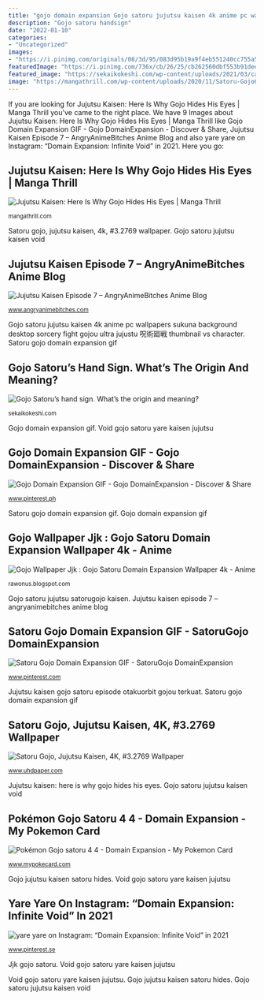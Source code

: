 ```yaml
---
title: "gojo domain expansion Gojo satoru jujutsu kaisen 4k anime pc wallpapers sukuna background desktop sorcery fight gojou ultra jujustu 呪術廻戦 thumbnail vs character"
description: "Gojo satoru handsign"
date: "2022-01-10"
categories:
- "Uncategorized"
images:
- "https://i.pinimg.com/originals/08/3d/95/083d95b19a9f4eb551240cc755a5bb49.jpg"
featuredImage: "https://i.pinimg.com/736x/cb/26/25/cb262560dbf553b91deeec5bd35d216b.jpg"
featured_image: "https://sekaikokeshi.com/wp-content/uploads/2021/03/catch_gojosatoru_handsign.jpg"
image: "https://mangathrill.com/wp-content/uploads/2020/11/Satoru-Gojo640x360.jpg"
---
```


If you are looking for Jujutsu Kaisen: Here Is Why Gojo Hides His Eyes | Manga Thrill you've came to the right place. We have 9 Images about Jujutsu Kaisen: Here Is Why Gojo Hides His Eyes | Manga Thrill like Gojo Domain Expansion GIF - Gojo DomainExpansion - Discover &amp; Share, Jujutsu Kaisen Episode 7 – AngryAnimeBitches Anime Blog and also yare yare on Instagram: “Domain Expansion: Infinite Void” in 2021. Here you go:

## Jujutsu Kaisen: Here Is Why Gojo Hides His Eyes | Manga Thrill

![Jujutsu Kaisen: Here Is Why Gojo Hides His Eyes | Manga Thrill](https://mangathrill.com/wp-content/uploads/2020/11/Satoru-Gojo640x360.jpg "Gojo wallpaper jjk : gojo satoru domain expansion wallpaper 4k")

<small>mangathrill.com</small>

Satoru gojo, jujutsu kaisen, 4k, #3.2769 wallpaper. Gojo satoru jujutsu kaisen void

## Jujutsu Kaisen Episode 7 – AngryAnimeBitches Anime Blog

![Jujutsu Kaisen Episode 7 – AngryAnimeBitches Anime Blog](https://i2.wp.com/nyc3.digitaloceanspaces.com/blog-media-cloud/2020/11/Jujutsu-Kaisen-07.mkv0041.jpg?fit=1280%2C720&amp;ssl=1 "Satoru gojo, jujutsu kaisen, 4k, #3.2769 wallpaper")

<small>www.angryanimebitches.com</small>

Gojo satoru jujutsu kaisen 4k anime pc wallpapers sukuna background desktop sorcery fight gojou ultra jujustu 呪術廻戦 thumbnail vs character. Satoru gojo domain expansion gif

## Gojo Satoru’s Hand Sign. What’s The Origin And Meaning?

![Gojo Satoru’s hand sign. What’s the origin and meaning?](https://sekaikokeshi.com/wp-content/uploads/2021/03/catch_gojosatoru_handsign.jpg "Gojo domain expansion gif")

<small>sekaikokeshi.com</small>

Gojo domain expansion gif. Void gojo satoru yare kaisen jujutsu

## Gojo Domain Expansion GIF - Gojo DomainExpansion - Discover &amp; Share

![Gojo Domain Expansion GIF - Gojo DomainExpansion - Discover &amp; Share](https://i.pinimg.com/736x/cb/26/25/cb262560dbf553b91deeec5bd35d216b.jpg "Jujutsu kaisen: here is why gojo hides his eyes")

<small>www.pinterest.ph</small>

Satoru gojo domain expansion gif. Gojo domain expansion gif

## Gojo Wallpaper Jjk : Gojo Satoru Domain Expansion Wallpaper 4k - Anime

![Gojo Wallpaper Jjk : Gojo Satoru Domain Expansion Wallpaper 4k - Anime](https://i.pinimg.com/originals/08/3d/95/083d95b19a9f4eb551240cc755a5bb49.jpg "Jujutsu kaisen episode 7 – angryanimebitches anime blog")

<small>rawonus.blogspot.com</small>

Gojo satoru jujutsu satorugojo kaisen. Jujutsu kaisen episode 7 – angryanimebitches anime blog

## Satoru Gojo Domain Expansion GIF - SatoruGojo DomainExpansion

![Satoru Gojo Domain Expansion GIF - SatoruGojo DomainExpansion](https://i.pinimg.com/736x/da/56/f5/da56f51f1c17b7014be8c6ffbd0c61df.jpg "Satoru gojo, jujutsu kaisen, 4k, #3.2769 wallpaper")

<small>www.pinterest.com</small>

Jujutsu kaisen gojo satoru episode otakuorbit gojou terkuat. Satoru gojo domain expansion gif

## Satoru Gojo, Jujutsu Kaisen, 4K, #3.2769 Wallpaper

![Satoru Gojo, Jujutsu Kaisen, 4K, #3.2769 Wallpaper](https://1.bp.blogspot.com/-Dmo2q6dOwEE/X17-K_iT54I/AAAAAAAACjo/g6ERBKEnickuu7fQ0GTi5tAd1N_laUdKACNcBGAsYHQ/w914-h514-p-k-no-nu/satoru-gojo-jujutsu-kaisen-uhdpaper.com-4K-3.2769-wp.thumbnail.jpg "Yare yare on instagram: “domain expansion: infinite void” in 2021")

<small>www.uhdpaper.com</small>

Jujutsu kaisen: here is why gojo hides his eyes. Gojo satoru jujutsu kaisen void

## Pokémon Gojo Satoru 4 4 - Domain Expansion - My Pokemon Card

![Pokémon Gojo satoru 4 4 - Domain Expansion - My Pokemon Card](https://www.mypokecard.com/my/galery/ccSlBOySMDc8.jpg "Gojo satoru jujutsu satorugojo kaisen")

<small>www.mypokecard.com</small>

Gojo jujutsu kaisen satoru hides. Void gojo satoru yare kaisen jujutsu

## Yare Yare On Instagram: “Domain Expansion: Infinite Void” In 2021

![yare yare on Instagram: “Domain Expansion: Infinite Void” in 2021](https://i.pinimg.com/736x/d6/d3/d1/d6d3d19e216368a3db3ecba2d37751c9.jpg "Void gojo satoru yare kaisen jujutsu")

<small>www.pinterest.se</small>

Jjk gojo satoru. Void gojo satoru yare kaisen jujutsu

Void gojo satoru yare kaisen jujutsu. Gojo jujutsu kaisen satoru hides. Gojo satoru jujutsu kaisen void
